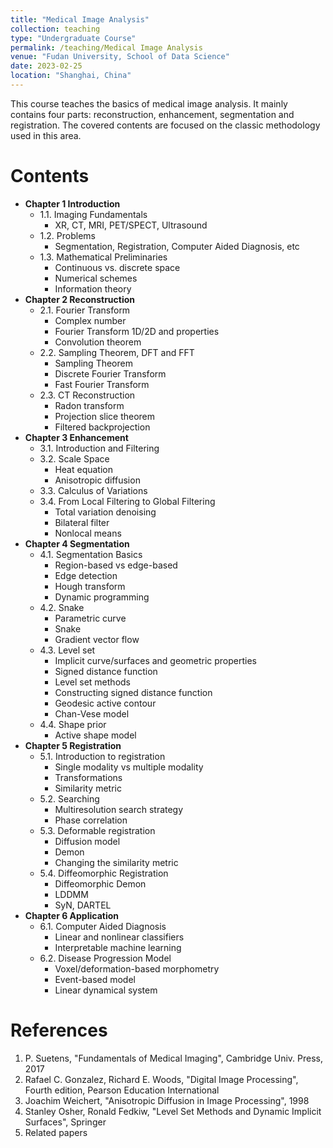 ```yaml
---
title: "Medical Image Analysis"
collection: teaching
type: "Undergraduate Course"
permalink: /teaching/Medical Image Analysis
venue: "Fudan University, School of Data Science"
date: 2023-02-25
location: "Shanghai, China"
---
```


This course teaches the basics of medical image analysis. It mainly contains four parts: reconstruction, enhancement, segmentation and registration. The covered contents are focused on the classic methodology used in this area.  

# Contents

- **Chapter 1 Introduction**  
	- 1.1. Imaging Fundamentals  
		- XR, CT, MRI, PET/SPECT, Ultrasound  
	- 1.2. Problems  
		- Segmentation, Registration, Computer Aided Diagnosis, etc  
	- 1.3. Mathematical Preliminaries  
		- Continuous vs. discrete space  
		- Numerical schemes  
		- Information theory  
- **Chapter 2 Reconstruction**  
	- 2.1. Fourier Transform  
		- Complex number  
		- Fourier Transform 1D/2D and properties  
		- Convolution theorem  
	- 2.2. Sampling Theorem, DFT and FFT  
		- Sampling Theorem  
		- Discrete Fourier Transform  
		- Fast Fourier Transform  
	- 2.3. CT Reconstruction  
		- Radon transform  
		- Projection slice theorem  
		- Filtered backprojection  
- **Chapter 3 Enhancement**  
	- 3.1. Introduction and Filtering  
	- 3.2. Scale Space  
		- Heat equation  
		- Anisotropic diffusion  
	- 3.3. Calculus of Variations  
	- 3.4. From Local Filtering to Global Filtering  
		- Total variation denoising  
		- Bilateral filter  
		- Nonlocal means  
- **Chapter 4 Segmentation**  
	- 4.1. Segmentation Basics  
		- Region-based vs edge-based  
		- Edge detection   
		- Hough transform  
		- Dynamic programming  
	- 4.2. Snake  
		- Parametric curve  
		- Snake  
		- Gradient vector flow  
	- 4.3. Level set  
		- Implicit curve/surfaces and geometric properties  
		- Signed distance function  
		- Level set methods  
		- Constructing signed distance function  
		- Geodesic active contour  
		- Chan-Vese model  
	- 4.4. Shape prior  
		- Active shape model  
- **Chapter 5 Registration**  
	- 5.1. Introduction to registration  
		- Single modality vs multiple modality  
		- Transformations  
		- Similarity metric  
	- 5.2. Searching  
		- Multiresolution search strategy  
		- Phase correlation  
	- 5.3. Deformable registration  
		- Diffusion model  
		- Demon  
		- Changing the similarity metric  
	- 5.4. Diffeomorphic Registration  
		- Diffeomorphic Demon  
		- LDDMM  
		- SyN, DARTEL  
- **Chapter 6 Application**  
	- 6.1. Computer Aided Diagnosis  
		- Linear and nonlinear classifiers  
		- Interpretable machine learning  
	- 6.2. Disease Progression Model  
		- Voxel/deformation-based morphometry  
		- Event-based model  
		- Linear dynamical system  

# References

1. P. Suetens, "Fundamentals of Medical Imaging", Cambridge Univ. Press, 2017  
2. Rafael C. Gonzalez, Richard E. Woods, "Digital Image Processing", Fourth edition, Pearson Education International  
3. Joachim Weichert, "Anisotropic Diffusion in Image Processing", 1998  
4. Stanley Osher, Ronald Fedkiw, "Level Set Methods and Dynamic Implicit Surfaces", Springer  
5. Related papers